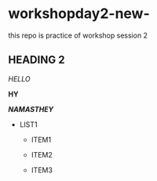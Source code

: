 # workshopday2-new-

this repo is practice of workshop session 2

## HEADING 2

*HELLO*

**HY**

***NAMASTHEY***

* LIST1

  * ITEM1
  
  * ITEM2
  
  * ITEM3
